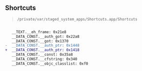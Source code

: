 ## Shortcuts

> `/private/var/staged_system_apps/Shortcuts.app/Shortcuts`

```diff

   __TEXT.__eh_frame: 0x21e8
   __DATA_CONST.__auth_got: 0x22a8
   __DATA_CONST.__got: 0x1370
-  __DATA_CONST.__auth_ptr: 0x1448
+  __DATA_CONST.__auth_ptr: 0x1418
   __DATA_CONST.__const: 0x35a8
   __DATA_CONST.__cfstring: 0x340
   __DATA_CONST.__objc_classlist: 0xf0

```
